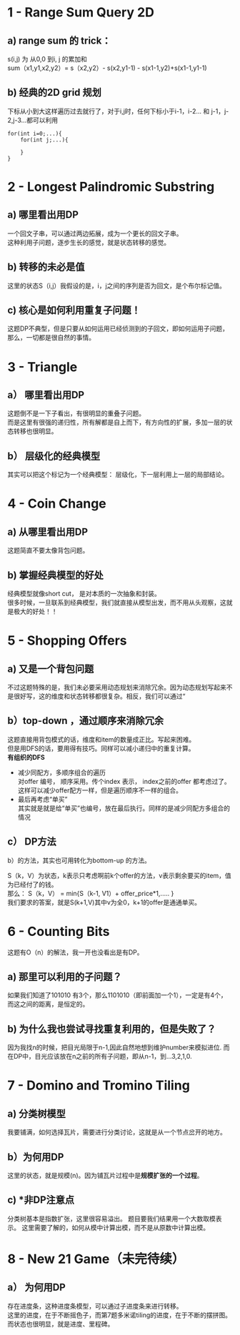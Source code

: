 # 1 - Range Sum Query 2D
## a) range sum 的 trick： 
s(i,j) 为 从0,0 到i, j 的累加和  
sum（x1,y1,x2,y2）= s（x2,y2）- s(x2,y1-1) - s(x1-1,y2)+s(x1-1,y1-1)  
## b) 经典的2D grid 规划  
下标从小到大这样遍历过去就行了，对于i,j时，任何下标小于i-1，i-2... 和 j-1，j-2,j-3...都可以利用
```
for(int i=0;...){
    for(int j;...){

    }
}
```

# 2 - Longest Palindromic Substring
## a) 哪里看出用DP
一个回文子串，可以通过两边拓展，成为一个更长的回文子串。  
这种利用子问题，逐步生长的感觉，就是状态转移的感觉。  
## b) 转移的未必是值  
这里的状态S（i,j）我假设的是，i，j之间的序列是否为回文，是个布尔标记值。  
## c) **核心是如何利用重复子问题！**
这题DP不典型，但是只要从如何运用已经侦测到的子回文，即如何运用子问题，那么，一切都是很自然的事情。  

# 3 - Triangle 
## a） 哪里看出用DP
这题倒不是一下子看出，有很明显的重叠子问题。  
而是这里有很强的递归性，所有解都是自上而下，有方向性的扩展，多加一层的状态转移也很明显。  
## b） 层级化的经典模型  
其实可以把这个标记为一个经典模型： 层级化，下一层利用上一层的局部结论。

# 4 - Coin Change
## a) 从哪里看出用DP
这题简直不要太像背包问题。  

## b) 掌握经典模型的好处  
经典模型就像short cut， 是对本质的一次抽象和封装。  
很多时候，一旦联系到经典模型，我们就直接从模型出发，而不用从头观察，这就是极大的好处！！

# 5 - Shopping Offers
## a) 又是一个背包问题  
不过这题特殊的是，我们未必要采用动态规划来消除冗余。因为动态规划写起来不是很好写，这的维度和状态转移都很复杂。相反，我们可以通过“
## b）top-down ，通过顺序来消除冗余 
这题直接用背包模式的话，维度和item的数量成正比。写起来困难。  
但是用DFS的话，要用得有技巧。同样可以减小递归中的重复计算。  
**有组织的DFS**  
 - 减少同配方，多顺序组合的遍历  
对offer 编号， 顺序采用。传个index 表示， index之前的offer 都考虑过了。  这样可以减少offer配方一样，但是遍历顺序不一样的组合。  
 - 最后再考虑“单买”   
 其实就是就是给“单买”也编号，放在最后执行。同样的是减少同配方多组合的情况
 
 ## c） DP方法
 b）的方法，其实也可用转化为bottom-up 的方法。 

 S（k，V）为状态，k表示只考虑啊前k个offer的方法，v表示剩余要买的item，值为已经付了的钱。  
 那么： S（k，V） = min{S（k-1, V1）+ offer_price*1,..... }  
 我们要求的答案，就是S(k+1,V)其中v为全0，k+1的offer是通通单买。  
 
 # 6 - Counting Bits
 
 这题有O（n）的解法，我一开也没看出是有DP。  
 ## a) 那里可以利用的子问题？  
 如果我们知道了101010 有3个，那么1101010（即前面加一个1），一定是有4个，而这之间的距离，是恒定的。   
 ## b) 为什么我也尝试寻找重复利用的，但是失败了？  
 因为我找n的时候，把目光局限于n-1,因此自然地想到维护number来模拟进位. 而在DP中，目光应该放在n之前的所有子问题，即从n-1，到...3,2,1,0.
    
# 7 - Domino and Tromino Tiling
## a) 分类树模型
我要铺满，如何选择瓦片，需要进行分类讨论，这就是从一个节点岔开的地方。
## b）为何用DP  
这里的状态，就是规模(n)。因为铺瓦片过程中是**规模扩张的一个过程**。
## c) *非DP注意点  
分类树基本是指数扩张，这里很容易溢出。 题目要我们结果用一个大数取模表示。 这里需要了解的，如何从模中计算出模，而不是从原数中计算出模。

# 8 - New 21 Game（未完待续）
## a） 为何用DP  
存在进度条，这种进度条模型，可以通过子进度条来进行转移。  
这里的进度，在于不断摇色子，而第7题多米诺tiling的进度，在于不断的摆拼图。而状态也很明显，就是进度、里程碑。